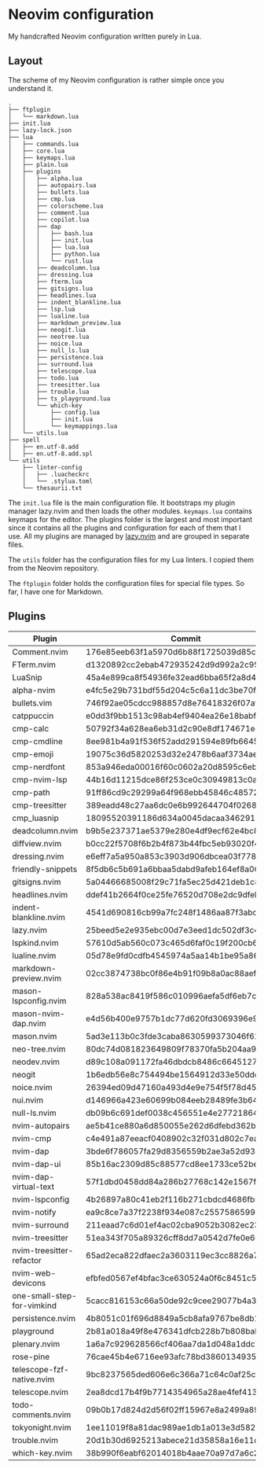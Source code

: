 # Neovim configuration

My handcrafted Neovim configuration written purely in Lua.

## Layout

The scheme of my Neovim configuration is rather simple once you understand it.

```
.
├── ftplugin
│   └── markdown.lua
├── init.lua
├── lazy-lock.json
├── lua
│   ├── commands.lua
│   ├── core.lua
│   ├── keymaps.lua
│   ├── plain.lua
│   ├── plugins
│   │   ├── alpha.lua
│   │   ├── autopairs.lua
│   │   ├── bullets.lua
│   │   ├── cmp.lua
│   │   ├── colorscheme.lua
│   │   ├── comment.lua
│   │   ├── copilot.lua
│   │   ├── dap
│   │   │   ├── bash.lua
│   │   │   ├── init.lua
│   │   │   ├── lua.lua
│   │   │   ├── python.lua
│   │   │   └── rust.lua
│   │   ├── deadcolumn.lua
│   │   ├── dressing.lua
│   │   ├── fterm.lua
│   │   ├── gitsigns.lua
│   │   ├── headlines.lua
│   │   ├── indent_blankline.lua
│   │   ├── lsp.lua
│   │   ├── lualine.lua
│   │   ├── markdown_preview.lua
│   │   ├── neogit.lua
│   │   ├── neotree.lua
│   │   ├── noice.lua
│   │   ├── null_ls.lua
│   │   ├── persistence.lua
│   │   ├── surround.lua
│   │   ├── telescope.lua
│   │   ├── todo.lua
│   │   ├── treesitter.lua
│   │   ├── trouble.lua
│   │   ├── ts_playground.lua
│   │   └── which-key
│   │       ├── config.lua
│   │       ├── init.lua
│   │       └── keymappings.lua
│   └── utils.lua
├── spell
│   ├── en.utf-8.add
│   ├── en.utf-8.add.spl
└── utils
    ├── linter-config
    │   ├── .luacheckrc
    │   └── .stylua.toml
    └── thesaurii.txt
```

The `init.lua` file is the main configuration file. It bootstraps my plugin
manager lazy.nvim and then loads the other modules. `keymaps.lua` contains
keymaps for the editor. The plugins folder is the largest and most important
since it contains all the plugins and configuration for each of them that I use.
All my plugins are managed by [lazy.nvim](https://github.com/folke/lazy.nvim)
and are grouped in separate files.

The `utils` folder has the configuration files for my Lua linters. I copied them
from the Neovim repository.

The `ftplugin` folder holds the configuration files for special file types. So
far, I have one for Markdown.

## Plugins

<!--plugin start-->

| Plugin                     | Commit                                   |
| -------------------------- | ---------------------------------------- |
| Comment.nvim               | 176e85eeb63f1a5970d6b88f1725039d85ca0055 |
| FTerm.nvim                 | d1320892cc2ebab472935242d9d992a2c9570180 |
| LuaSnip                    | 45a4e899ca8f54936fe32ead6bba65f2a8d42e12 |
| alpha-nvim                 | e4fc5e29b731bdf55d204c5c6a11dc3be70f3b65 |
| bullets.vim                | 746f92ae05cdcc988857d8e76418326f07af9494 |
| catppuccin                 | e0dd3f9bb1513c98ab4ef9404ea26e18babf858a |
| cmp-calc                   | 50792f34a628ea6eb31d2c90e8df174671e4e7a0 |
| cmp-cmdline                | 8ee981b4a91f536f52add291594e89fb6645e451 |
| cmp-emoji                  | 19075c36d5820253d32e2478b6aaf3734aeaafa0 |
| cmp-nerdfont               | 853a946eda00016f60c0602a20d8595c6eb074a6 |
| cmp-nvim-lsp               | 44b16d11215dce86f253ce0c30949813c0a90765 |
| cmp-path                   | 91ff86cd9c29299a64f968ebb45846c485725f23 |
| cmp-treesitter             | 389eadd48c27aa6dc0e6b992644704f026802a2e |
| cmp_luasnip                | 18095520391186d634a0045dacaa346291096566 |
| deadcolumn.nvim            | b9b5e237371ae5379e280e4df9ecf62e4bc8d7a5 |
| diffview.nvim              | b0cc22f5708f6b2b4f873b44fbc5eb93020f4e0c |
| dressing.nvim              | e6eff7a5a950a853c3903d906dbcea03f778db5f |
| friendly-snippets          | 8f5db6c5b691a6bbaa5dabd9afeb164ef8a06d04 |
| gitsigns.nvim              | 5a04466685008f29c71fa5ec25d421deb1c83fea |
| headlines.nvim             | ddef41b2664f0ce25fe76520d708e2dc9dfebd70 |
| indent-blankline.nvim      | 4541d690816cb99a7fc248f1486aa87f3abce91c |
| lazy.nvim                  | 25beed5e2e935ebc00d7e3eed1dc502df3c40e39 |
| lspkind.nvim               | 57610d5ab560c073c465d6faf0c19f200cb67e6e |
| lualine.nvim               | 05d78e9fd0cdfb4545974a5aa14b1be95a86e9c9 |
| markdown-preview.nvim      | 02cc3874738bc0f86e4b91f09b8a0ac88aef8e96 |
| mason-lspconfig.nvim       | 828a538ac8419f586c010996aefa5df6eb7c250b |
| mason-nvim-dap.nvim        | e4d56b400e9757b1dc77d620fd3069396e92d5fc |
| mason.nvim                 | 5ad3e113b0c3fde3caba8630599373046f6197e8 |
| neo-tree.nvim              | 80dc74d081823649809f78370fa5b204aa9a853a |
| neodev.nvim                | d89c108a091172fa46dbdcb8486c6645127aabe1 |
| neogit                     | 1b6edb56e8c754494be1564912d33e50ddd8a023 |
| noice.nvim                 | 26394ed09d47160a493d4e9e754f5f78d4556a6b |
| nui.nvim                   | d146966a423e60699b084eeb28489fe3b6427599 |
| null-ls.nvim               | db09b6c691def0038c456551e4e2772186449f35 |
| nvim-autopairs             | ae5b41ce880a6d850055e262d6dfebd362bb276e |
| nvim-cmp                   | c4e491a87eeacf0408902c32f031d802c7eafce8 |
| nvim-dap                   | 3bde6f786057fa29d8356559b2ae3a52d9317fba |
| nvim-dap-ui                | 85b16ac2309d85c88577cd8ee1733ce52be8227e |
| nvim-dap-virtual-text      | 57f1dbd0458dd84a286b27768c142e1567f3ce3b |
| nvim-lspconfig             | 4b26897a80c41eb2f116b271cbdcd4686fb52dd6 |
| nvim-notify                | ea9c8ce7a37f2238f934e087c255758659948e0f |
| nvim-surround              | 211eaad7c6d01ef4ac02cba9052b3082ec232101 |
| nvim-treesitter            | 51ea343f705a89326cff8dd7a0542d7fe0e6699a |
| nvim-treesitter-refactor   | 65ad2eca822dfaec2a3603119ec3cc8826a7859e |
| nvim-web-devicons          | efbfed0567ef4bfac3ce630524a0f6c8451c5534 |
| one-small-step-for-vimkind | 5cacc816153c66a50de92c9cee29077b4a380254 |
| persistence.nvim           | 4b8051c01f696d8849a5cb8afa9767be8db16e40 |
| playground                 | 2b81a018a49f8e476341dfcb228b7b808baba68b |
| plenary.nvim               | 1a6a7c929628566cf406aa7da1d048a1ddc7e9a8 |
| rose-pine                  | 76cae45b4e6716ee93afc78bd3860134935ea9d7 |
| telescope-fzf-native.nvim  | 9bc8237565ded606e6c366a71c64c0af25cd7a50 |
| telescope.nvim             | 2ea8dcd17b4f9b7714354965a28ae4fef4139c71 |
| todo-comments.nvim         | 09b0b17d824d2d56f02ff15967e8a2499a89c731 |
| tokyonight.nvim            | 1ee11019f8a81dac989ae1db1a013e3d582e2033 |
| trouble.nvim               | 20d1b30d6925213abece21d35858a16e11d1e9fc |
| which-key.nvim             | 38b990f6eabf62014018b4aae70a97d7a6c2eb88 |

<!--plugin end-->
